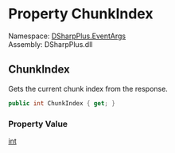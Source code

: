 # Property ChunkIndex

Namespace: [DSharpPlus.EventArgs](DSharpPlus.EventArgs.md)  
Assembly: DSharpPlus.dll

## <a id="DSharpPlus_EventArgs_GuildMembersChunkEventArgs_ChunkIndex"></a>ChunkIndex

Gets the current chunk index from the response.

```csharp
public int ChunkIndex { get; }
```

### Property Value

[int](https://learn.microsoft.com/dotnet/api/system.int32)

